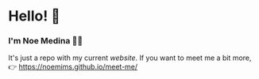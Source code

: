 # Hello! 👋
### I'm Noe Medina 👩‍💻

It's just a repo with my current *website*. If you want to meet me a bit more, 👉 https://noemims.github.io/meet-me/